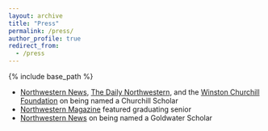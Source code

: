 ```yaml
---
layout: archive
title: "Press"
permalink: /press/
author_profile: true
redirect_from:
  - /press
---
```


{% include base_path %}


* [Northwestern News](https://news.northwestern.edu/stories/2015/01/mccormick-school-student-awarded-churchill-scholarship/), [The Daily Northwestern](https://dailynorthwestern.com/2015/02/02/campus/mccormick-senior-earns-prestigious-cambridge-scholarship/), and the [Winston Churchill Foundation](https://physics.osu.edu/sites/physics.osu.edu/files/2015-2016%20Churchill%20Scholars.pdf) on being named a Churchill Scholar
* [Northwestern Magazine](https://www.northwestern.edu/magazine/summer2015/senior-stories/the-innovators.html) featured graduating senior
* [Northwestern News](https://www.mccormick.northwestern.edu/materials-science/news-events/news/articles/2014/junior-edward-pang-named-goldwater-scholar.html) on being named a Goldwater Scholar
